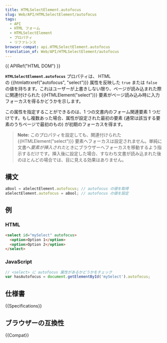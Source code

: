 ```yaml
---
title: HTMLSelectElement.autofocus
slug: Web/API/HTMLSelectElement/autofocus
tags:
  - API
  - HTML フォーム
  - HTMLSelectElement
  - プロパティ
  - リファレンス
browser-compat: api.HTMLSelectElement.autofocus
translation_of: Web/API/HTMLSelectElement/autofocus
---
```

{{ APIRef("HTML DOM") }}

**`HTMLSelectElement.autofocus`** プロパティは、 HTML の {{htmlattrxref("autofocus", "select")}} 属性を反映した `true` または `false` の値を持ちます。これはユーザーが上書きしない限り、ページが読み込まれた際に関連付けられた {{HTMLElement("select")}} 要素がページ読み込み時に入力フォーカスを得るかどうかを示します。

この属性を指定することができるのは、1 つの文書内のフォーム関連要素 1 つだけです。もし複数あった場合、属性が設定された最初の要素 (通常は該当する要素のうちページで最初のもの) が初期のフォーカスを得ます。

> **Note:** このプロパティを設定しても、関連付けられた {{HTMLElement("select")}} 要素へフォーカスは設定されません。単純に文書へ*要素が挿入された*ときにブラウザーへフォーカスを移動するよう指示するだけです。挿入後に設定した場合、すなわち文書が読み込まれた後のほとんどの場合では、目に見える効果はありません。

## 構文

```js
aBool = aSelectElement.autofocus; // autofocus の値を取得
aSelectElement.autofocus = aBool; // autofocus の値を設定
```

## 例

### HTML

```html
<select id="mySelect" autofocus>
  <option>Option 1</option>
  <option>Option 2</option>
</select>
```

### JavaScript

```js
// <select> に autofocus 属性があるかどうかをチェック
var hasAutofocus = document.getElementById('mySelect').autofocus;
```

## 仕様書

{{Specifications}}

## ブラウザーの互換性

{{Compat}}
